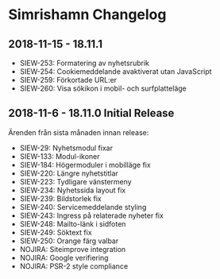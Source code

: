 # Simrishamn Changelog

## 2018-11-15 - 18.11.1

* SIEW-253: Formatering av nyhetsrubrik
* SIEW-254: Cookiemeddelande avaktiverat utan JavaScript
* SIEW-259: Förkortade URL:er
* SIEW-260: Visa sökikon i mobil- och surfplatteläge

## 2018-11-6 - 18.11.0 Initial Release

Ärenden från sista månaden innan release:

* SIEW-29: Nyhetsmodul fixar
* SIEW-133: Modul-ikoner
* SIEW-184: Högermoduler i mobilläge fix
* SIEW-220: Längre nyhetstitlar
* SIEW-223: Tydligare vänstermeny
* SIEW-234: Nyhetssida layout fix
* SIEW-239: Bildstorlek fix
* SIEW-240: Servicemeddelande styling
* SIEW-243: Ingress på relaterade nyheter fix
* SIEW-248: Mailto-länk i sidfoten
* SIEW-249: Söktext fix
* SIEW-250: Orange färg valbar
* NOJIRA: Siteimprove integration
* NOJIRA: Google verifiering
* NOJIRA: PSR-2 style compliance

